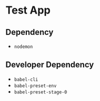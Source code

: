 # Test App

## Dependency

- `nodemon`

## Developer Dependency

- `babel-cli`
- `babel-preset-env`
- `babel-preset-stage-0`
